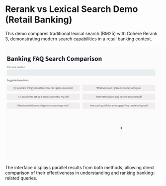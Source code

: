 # Rerank vs Lexical Search Demo (Retail Banking)
This demo compares traditional lexical search (BM25) with Cohere Rerank 3, demonstrating modern search capabilities in a retail banking context.

![App Demo](./banking_rerank_demo.gif)

The interface displays parallel results from both methods, allowing direct comparison of their effectiveness in understanding and ranking banking-related queries.
